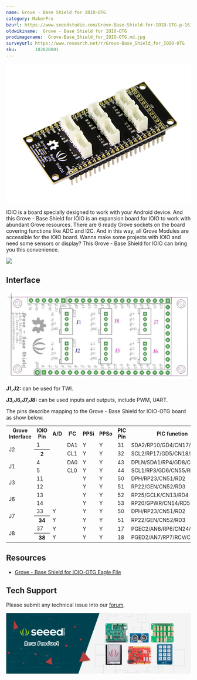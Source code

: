 ```yaml
---
name: Grove - Base Shield for IOIO-OTG
category: MakerPro
bzurl: https://www.seeedstudio.com/Grove-Base-Shield-for-IOIO-OTG-p-1613.html
oldwikiname:  Grove - Base Shield for IOIO-OTG
prodimagename:  Grove-Base_Shield_for_IOIO-OTG.md.jpg
surveyurl: https://www.research.net/r/Grove-Base_Shield_for_IOIO-OTG
sku:       103020001
---
```

![](https://github.com/SeeedDocument/Grove-Base_Shield_for_IOIO-OTG/raw/master/img/Grove-Base_Shield_for_IOIO-OTG.md.jpg)

IOIO is a board specially designed to work with your Android device. And this Grove - Base Shield for IOIO is an expansion board for IOIO to work with abundant Grove resources. There are 6 ready Grove sockets on the board covering functions like ADC and I2C. And in this way, all Grove Modules are accessible for the IOIO board. Wanna make some projects with IOIO and need some sensors or display? This Grove - Base Shield for IOIO can bring you this convenience.

[![](https://github.com/SeeedDocument/Seeed-WiKi/raw/master/docs/images/300px-Get_One_Now_Banner-ragular.png)](https://www.seeedstudio.com/Grove-Base-Shield-for-IOIO-OTG-p-1613.html)

##  Interface

![](https://github.com/SeeedDocument/Grove-Base_Shield_for_IOIO-OTG/raw/master/img/Base_Shield_for_IOIO_Interface_Function.jpg)</center>

**J1,J2:** can be used for TWI.

**J3,J6,J7,J8:** can be used inputs and outputs, include PWM, UART.

The pins describe mapping to the Grove - Base Shield for IOIO-OTG board as show below:

<center>
<table  cellspacing="0" width="40%">
<tr>
<th scope="col"> Grove Interface
</th>
<th scope="col"> IOIO Pin
</th>
<th scope="col"> A/D
</th>
<th scope="col"> I²C
</th>
<th scope="col"> PPSi
</th>
<th scope="col"> PPSo
</th>
<th scope="col"> PIC Pin
</th>
<th scope="col"> PIC function
</th></tr>
<tr>
<td rowspan="2"> J2
</td>
<td scope="row"> 1
</td>
<td>
</td>
<td> DA1
</td>
<td> Y
</td>
<td> Y
</td>
<td> 31
</td>
<td> SDA2/RP10/GD4/CN17/RF4
</td></tr>
<tr>
<th scope="row"> 2
</th>
<td>
</td>
<td> CL1
</td>
<td> Y
</td>
<td> Y
</td>
<td> 32
</td>
<td> SCL2/RP17/GD5/CN18/RF5
</td></tr>
<tr>
<td rowspan="2"> J1
</td>
<td> 4
</td>
<td>
</td>
<td> DA0
</td>
<td> Y
</td>
<td> Y
</td>
<td> 43
</td>
<td> DPLN/SDA1/RP4/GD8/CN54/RD9
</td></tr>
<tr>
<td> 5
</td>
<td>
</td>
<td> CL0
</td>
<td> Y
</td>
<td> Y
</td>
<td> 44
</td>
<td> SCL1/RP3/GD6/CN55/RD10
</td></tr>
<tr>
<td rowspan="2"> J3
</td>
<td> 11
</td>
<td>
</td>
<td>
</td>
<td> Y
</td>
<td> Y
</td>
<td> 50
</td>
<td> DPH/RP23/CN51/RD2
</td></tr>
<tr>
<td> 12
</td>
<td>
</td>
<td>
</td>
<td> Y
</td>
<td> Y
</td>
<td> 51
</td>
<td> RP22/GEN/CN52/RD3
</td></tr>
<tr>
<td rowspan="2"> J6
</td>
<td> 13
</td>
<td>
</td>
<td>
</td>
<td> Y
</td>
<td> Y
</td>
<td> 52
</td>
<td> RP25/GCLK/CN13/RD4
</td></tr>
<tr>
<td> 14
</td>
<td>
</td>
<td>
</td>
<td> Y
</td>
<td> Y
</td>
<td> 53
</td>
<td> RP20/GPWR/CN14/RD5
</td></tr>
<tr>
<td rowspan="2"> J7
</td>
<td scope="row"> 33
</td>
<td> Y
</td>
<td>
</td>
<td> Y
</td>
<td> Y
</td>
<td> 50
</td>
<td> DPH/RP23/CN51/RD2
</td></tr>
<tr>
<th scope="row"> 34
</th>
<td> Y
</td>
<td>
</td>
<td> Y
</td>
<td> Y
</td>
<td> 51
</td>
<td> RP22/GEN/CN52/RD3
</td></tr>
<tr>
<td rowspan="2"> J8
</td>
<td scope="row"> 37
</td>
<td> Y
</td>
<td>
</td>
<td> Y
</td>
<td> Y
</td>
<td> 17
</td>
<td> PGEC2/AN6/RP6/CN24/RB6
</td></tr>
<tr>
<th scope="row"> 38
</th>
<td> Y
</td>
<td>
</td>
<td> Y
</td>
<td> Y
</td>
<td> 18
</td>
<td> PGED2/AN7/RP7/RCV/CN25/RB7
</td></tr></table>
</center>

##  Resources

- [Grove - Base Shield for IOIO-OTG Eagle File](https://github.com/SeeedDocument/Grove-Base_Shield_for_IOIO-OTG/raw/master/res/Grove-Base_Shield_for_IOIO-OTG_Eagle_File.zip)

## Tech Support
Please submit any technical issue into our [forum](http://forum.seeedstudio.com/). <br /><p style="text-align:center"><a href="https://www.seeedstudio.com/act-4.html" target="_blank"><img src="https://github.com/SeeedDocument/Wiki_Banner/raw/master/new_product.jpg" /></a></p>